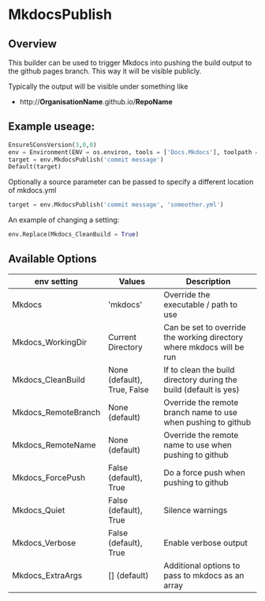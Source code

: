 # MkdocsPublish

## Overview

This builder can be used to trigger Mkdocs into pushing the build output to the github pages branch.
This way it will be visible publicly.

Typically the output will be visible under something like

  * http://**OrganisationName**.github.io/**RepoName**

## Example useage:

```python
EnsureSConsVersion(3,0,0)
env = Environment(ENV = os.environ, tools = ['Docs.Mkdocs'], toolpath = [PyPackageDir('scons_tools_grbd.Tools')])
target = env.MkdocsPublish('commit message')
Default(target)
```

Optionally a source parameter can be passed to specify a different location of mkdocs.yml
```python
target = env.MkdocsPublish('commit message', 'someother.yml')
```

An example of changing a setting:

```python
env.Replace(Mkdocs_CleanBuild = True)
```


## Available Options

| env setting | Values | Description |
|-------------|--------|-------------|
| Mkdocs | 'mkdocs' | Override the executable / path to use |
| Mkdocs_WorkingDir | Current Directory | Can be set to override the working directory where mkdocs will be run |
| Mkdocs_CleanBuild | None (default), True, False | If to clean the build directory during the build (default is yes) |
| Mkdocs_RemoteBranch | None (default) | Override the remote branch name to use when pushing to github |
| Mkdocs_RemoteName | None (default) | Override the remote name to use when pushing to github |
| Mkdocs_ForcePush | False (default), True | Do a force push when pushing to github |
| Mkdocs_Quiet | False (default), True | Silence warnings |
| Mkdocs_Verbose | False (default), True | Enable verbose output |
| Mkdocs_ExtraArgs | [] (default) | Additional options to pass to mkdocs as an array |
